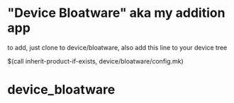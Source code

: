 # "Device Bloatware" aka my addition app 

to add, just clone to device/bloatware, also add this line to your device tree

$(call inherit-product-if-exists, device/bloatware/config.mk)
# device_bloatware
